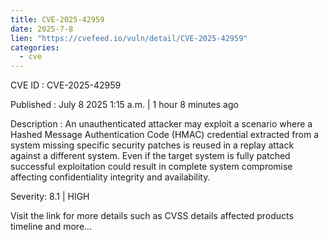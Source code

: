 ```yaml
--- 
title: CVE-2025-42959
date: 2025-7-8
lien: "https://cvefeed.io/vuln/detail/CVE-2025-42959"
categories:
  - cve
---
```


CVE ID : CVE-2025-42959

Published :  July 8
2025
1:15 a.m. | 1 hour
8 minutes ago

Description : An unauthenticated attacker may exploit a scenario where a Hashed Message Authentication Code (HMAC) credential
extracted from a system missing specific security patches
is reused in a replay attack against a different system. Even if the target system is fully patched
successful exploitation could result in complete system compromise
affecting confidentiality
integrity
and availability.

Severity: 8.1 | HIGH

Visit the link for more details
such as CVSS details
affected products
timeline
and more...

